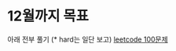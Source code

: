 # 12월까지 목표 
아래 전부 풀기 (* hard는 일단 보고)
[leetcode 100문제](https://leetcode.com/problem-list/top-100-liked-questions/)